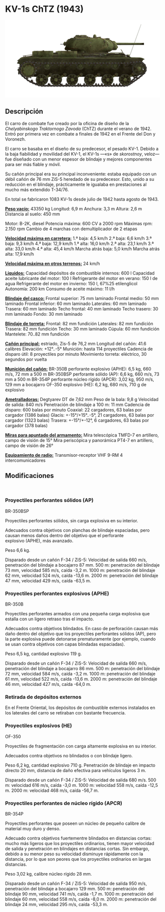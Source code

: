 ﻿# KV-1s ChTZ (1943)

![_kv1s](../images/_kv1s.png)

## Descripción

El carro de combate fue creado por la oficina de diseño de la <i>Chelyabinskogo Traktornogo Zavoda</i> (ChTZ) durante el verano de 1942. Entró por primera vez en combate a finales de 1942 en el Frente del Don y Voronezh.

El carro se basaba en el diseño de su predecesor, el pesado KV-1. Debido a la baja fiabilidad y movilidad del KV-1, el KV-1s —«s» de <i>skorostnoy</i>, veloz— fue diseñado con un menor espesor de blindaje y mejores componentes para ser más fiable y móvil.

Su cañón principal era su principal inconveniente: estaba equipado con un débil cañón de 76 mm ZiS-5 heredado de su predecesor. Esto, unido a su reducción en el blindaje, prácticamente le igualaba en prestaciones al mucho más extendido T-34/76.

En total se fabricaron 1083 KV-1s desde julio de 1942 hasta agosto de 1943.

<b><u>Peso vacío:</u></b> 43350 kg
Longitud: 6,9 m
Anchura: 3,3 m
Altura: 2,6 m
Distancia al suelo: 450 mm

Motor: В-2К, diesel
Potencia máxima: 600 CV a 2000 rpm
Máximas rpm: 2.150 rpm
Cambio de 4 marchas con demultiplicador de 2 etapas

<b><u>Velocidad máxima en carretera:</u></b>
1.ª baja: 4,5 km/h
2.ª baja: 6,6 km/h
3.ª baja: 9,3 km/h
4.ª baja: 12,9 km/h
1.ª alta: 16,0 km/h
2.ª alta: 23,1 km/h
3.ª alta: 33,0 km/h
4.ª alta: 45,4 km/h
Marcha atrás baja: 5,0 km/h
Marcha atrás alta: 17,9 km/h

<b><u>Velocidad máxima en otros terrenos:</u></b> 24 km/h

<b><u>Líquidos:</u></b>
Capacidad depósitos de combustible internos: 600 l
Capacidad aceite lubricante del motor: 100 l
Refrigerante del motor en verano: 150 l de agua
Refrigerante del motor en invierno: 150 l, 67%25 etilenglicol
Autonomía: 200 km
Consumo de aceite máximo: 11 l/h

<b><u>Blindaje del casco:</u></b>
Frontal superior: 75 mm laminado
Frontal medio: 50 mm laminado
Frontal inferior: 60 mm laminado
Laterales: 60 mm laminado
Trasera: 60 mm laminado
Techo frontal: 40 mm laminado
Techo trasero: 30 mm laminado
Fondo: 30 mm laminado

<b><u>Blindaje de torreta:</u></b>
Frontal: 82 mm fundición
Laterales: 82 mm fundición
Trasera: 82 mm fundición
Techo: 30 mm laminado
Cúpula: 60 mm fundición
Mantelete: 70..82 mm fundición

<b><u>Cañón principal:</u></b> estriado, Zis-5 de 76,2 mm
Longitud del cañón: 41.6 calibres
Elevación: +12°..-5°
Munición: hasta 114 proyectiles
Cadencia de disparo útil: 8 proyectiles por minuto
Movimiento torreta: eléctrico, 30 segundos por vuelta

<b><u>Munición del cañón:</u></b>
BR-350B perforante explosivo (APHE): 6,5 kg, 660 m/s, 72 mm a 500 m
BR-350BSP perforante sólido (AP): 6,6 kg, 660 m/s, 73 mm a 500 m
BR-354P perforante núcleo rígido (APCR): 3,02 kg, 950 m/s, 129 mm a bocajarro
OF-350 explosivo (HE): 6,2 kg, 680 m/s, 710 g de explosivo

<b><u>Ametralladoras:</u></b> Degtyarev DT de 7,62 mm
Peso de la bala: 9,8 g
Velocidad de salida: 840 m/s
Penetración de blindaje a 100 m: 11 mm
Cadencia de disparo: 600 balas por minuto
Coaxial: 22 cargadores, 63 balas por cargador (1386 balas)
Glacis: +-15°/+15°..-5°, 21 cargadores, 63 balas por cargador (1323 balas)
Trasera: +-15°/+-12°, 6 cargadores, 63 balas por cargador (378 balas)

<b><u>Miras para apuntado del armamento:</u></b>
Mira telescópica TMFD-7 en artillero, campo de visión de 15°
Mira periscópica y panorámica PT4-7 en artillero, campo de visión de 26°

<b><u>Equipamiento de radio:</u></b>
Transmisor-receptor VHF 9-RM
4 intercomunicadores


## Modificaciones
﻿

### Proyectiles perforantes sólidos (AP)

BR-350BSP

Proyectiles perforantes sólidos, sin carga explosiva en su interior.

Adecuados contra objetivos con planchas de blindaje espaciadas, pero causan menos daños dentro del objetivo que el perforante explosivo (APHE), más avanzado.

Peso 6,6 kg.

Disparado desde un cañón F-34 / ZiS-5:
Velocidad de salida 660 m/s, penetración del blindaje a bocajarro 87 mm.
500 m: penetración del blindaje 73 mm, velocidad 585 m/s, caída -3,2 m.
1000 m: penetración del blindaje 62 mm, velocidad 524 m/s, caída -13,6 m.
2000 m: penetración del blindaje 47 mm, velocidad 429 m/s, caída -63,5 m.﻿

### Proyectiles perforantes explosivos (APHE)

BR-350B

Proyectiles perforantes armados con una pequeña carga explosiva que estalla con un ligero retraso tras el impacto.

Adecuados contra objetivos blindados. En caso de perforación causan más daño dentro del objetivo que los proyectiles perforantes sólidos (AP), pero la parte explosiva puede detonarse prematuramente (por ejemplo, cuando se usan contra objetivos con capas blindadas espaciadas).

Peso 6,5 kg, cantidad explosivo 119 g.

Disparado desde un cañón F-34 / ZiS-5:
Velocidad de salida 660 m/s, penetración del blindaje a bocajarro 86 mm.
500 m: penetración del blindaje 72 mm, velocidad 584 m/s, caída -3,2 m.
1000 m: penetración del blindaje 61 mm, velocidad 522 m/s, caída -13,6 m.
2000 m: penetración del blindaje 46 mm, velocidad 427 m/s, caída -64,0 m.﻿

### Retirada de depósitos externos

En el Frente Oriental, los depósitos de combustible externos instalados en los laterales del carro se retiraban con bastante frecuencia.
﻿

### Proyectiles explosivos (HE)

OF-350

Proyectiles de fragmentación con carga altamente explosiva en su interior.

Adecuados contra objetivos no blindados o con blindaje ligero.

Peso 6,2 kg, cantidad explosivo 710 g.
Penetración de blindaje en impacto directo 20 mm, distancia de daño efectiva para vehículos ligeros 3 m.

Disparado desde un cañón F-34 / ZiS-5:
Velocidad de salida 680 m/s.
500 m: velocidad 616 m/s, caída -3,0 m.
1000 m: velocidad 558 m/s, caída -12,5 m.
2000 m: velocidad 468 m/s, caída -56,7 m.﻿

### Proyectiles perforantes de núcleo rígido (APCR)

BR-354P

Proyectiles perforantes que poseen un núcleo de pequeño calibre de material muy duro y denso.

Adecuado contra objetivos fuertementre blindados en distancias cortas: mucho más ligeros que los proyectiles ordinarios, tienen mayor velocidad de salida y penetración en blindajes en distancias cortas. Sin embargo, debido a su menor peso su velocidad disminuye rápidamente con la distancia, por lo que son peores que los proyectiles ordinarios en largas distancias.

Peso 3,02 kg, calibre núcleo rígido 28 mm.

Disparado desde un cañón F-34 / ZiS-5:
Velocidad de salida 950 m/s, penetración del blindaje a bocajarro 129 mm.
500 m: penetración del blindaje 90 mm, velocidad 741 m/s, caída -1,7 m.
1000 m: penetración del blindaje 60 mm, velocidad 558 m/s, caída -8,0 m.
2000 m: penetración del blindaje 24 mm, velocidad 295 m/s, caída -53,3 m.